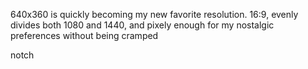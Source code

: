 640x360 is quickly becoming my new favorite resolution.  16:9, evenly divides both 1080 and 1440, and pixely enough for my nostalgic preferences without being cramped

notch